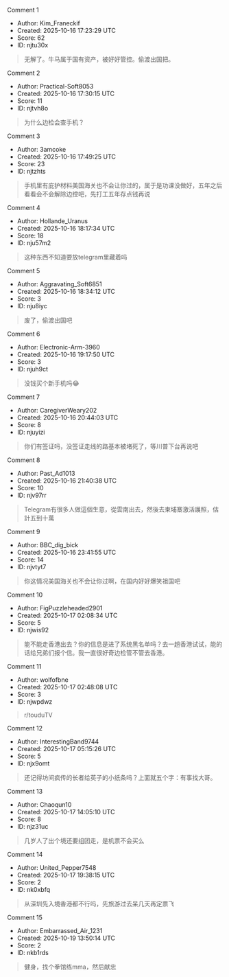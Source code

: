 Comment 1

- Author: Kim_Franeckif
- Created: 2025-10-16 17:23:29 UTC
- Score: 62
- ID: njtu30x

> 无解了。牛马属于国有资产，被好好管控。偷渡出国把。

Comment 2

- Author: Practical-Soft8053
- Created: 2025-10-16 17:30:15 UTC
- Score: 11
- ID: njtvh8o

> 为什么边检会查手机？

Comment 3

- Author: 3amcoke
- Created: 2025-10-16 17:49:25 UTC
- Score: 23
- ID: njtzhts

> 手机里有庇护材料美国海关也不会让你过的，属于是功课没做好，五年之后看看会不会解除边控吧，先打工五年存点钱再说

Comment 4

- Author: Hollande_Uranus
- Created: 2025-10-16 18:17:34 UTC
- Score: 18
- ID: nju57m2

> 这种东西不知道要放telegram里藏着吗

Comment 5

- Author: Aggravating_Soft6851
- Created: 2025-10-16 18:34:12 UTC
- Score: 3
- ID: nju8iyc

> 废了，偷渡出国吧

Comment 6

- Author: Electronic-Arm-3960
- Created: 2025-10-16 19:17:50 UTC
- Score: 3
- ID: njuh9ct

> 没钱买个新手机吗😂

Comment 7

- Author: CaregiverWeary202
- Created: 2025-10-16 20:44:03 UTC
- Score: 8
- ID: njuyizi

> 你们有签证吗，没签证走线的路基本被堵死了，等川普下台再说吧

Comment 8

- Author: Past_Ad1013
- Created: 2025-10-16 21:40:38 UTC
- Score: 10
- ID: njv97rr

> Telegram有很多人做這個生意，從雲南出去，然後去柬埔寨激活護照，估計五到十萬

Comment 9

- Author: BBC_dig_bick
- Created: 2025-10-16 23:41:55 UTC
- Score: 14
- ID: njvtyt7

> 你这情况美国海关也不会让你过啊，在国内好好爆笑祖国吧

Comment 10

- Author: FigPuzzleheaded2901
- Created: 2025-10-17 02:08:34 UTC
- Score: 5
- ID: njwis92

> 能不能走香港出去？你的信息是进了系统黑名单吗？去一趟香港试试，能的话给兄弟们报个信。我一直很好奇边检管不管去香港。

Comment 11

- Author: wolfofbne
- Created: 2025-10-17 02:48:08 UTC
- Score: 3
- ID: njwpdwz

> r/touduTV

Comment 12

- Author: InterestingBand9744
- Created: 2025-10-17 05:15:26 UTC
- Score: 5
- ID: njx9omt

> 还记得坊间疯传的长者给英子的小纸条吗？上面就五个字：有事找大哥。

Comment 13

- Author: Chaoqun10
- Created: 2025-10-17 14:05:10 UTC
- Score: 8
- ID: njz31uc

> 几岁人了出个境还要组团走，是机票不会买么

Comment 14

- Author: United_Pepper7548
- Created: 2025-10-17 19:38:15 UTC
- Score: 2
- ID: nk0xbfq

> 从深圳先入境香港都不行吗，先旅游过去呆几天再定票飞

Comment 15

- Author: Embarrassed_Air_1231
- Created: 2025-10-19 13:50:14 UTC
- Score: 2
- ID: nkb1rds

> 健身，找个拳馆练mma，然后献忠
